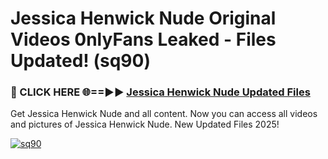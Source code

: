 # Jessica Henwick Nude Original Videos 0nlyFans Leaked - Files Updated! (sq90)

<h3>🔴 CLICK HERE 🌐==►► <a href="https://tinyurl.com/5h6xmrr3" rel="nofollow">Jessica Henwick Nude Updated Files</a></h3>

Get Jessica Henwick Nude and all content. Now you can access all videos and pictures of Jessica Henwick Nude. New Updated Files 2025!

[![sq90](https://i.imgur.com/KVD873Z.gif)](https://tinyurl.com/5h6xmrr3)
